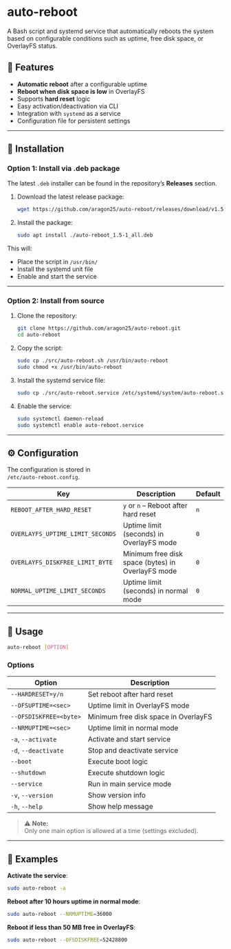 # auto-reboot

A Bash script and systemd service that automatically reboots the system based on configurable conditions such as uptime, free disk space, or OverlayFS status.

## 📌 Features

- **Automatic reboot** after a configurable uptime
- **Reboot when disk space is low** in OverlayFS
- Supports **hard reset** logic
- Easy activation/deactivation via CLI
- Integration with `systemd` as a service
- Configuration file for persistent settings

---

## 📂 Installation

### Option 1: Install via .deb package

The latest `.deb` installer can be found in the repository’s **Releases** section.

1. Download the latest release package:
   ```bash
   wget https://github.com/aragon25/auto-reboot/releases/download/v1.5-1/auto-reboot_1.5-1_all.deb
   ```

2. Install the package:
   ```bash
   sudo apt install ./auto-reboot_1.5-1_all.deb
   ```

This will:
- Place the script in `/usr/bin/`
- Install the systemd unit file
- Enable and start the service

---

### Option 2: Install from source

1. Clone the repository:
   ```bash
   git clone https://github.com/aragon25/auto-reboot.git
   cd auto-reboot
   ```

2. Copy the script:
   ```bash
   sudo cp ./src/auto-reboot.sh /usr/bin/auto-reboot
   sudo chmod +x /usr/bin/auto-reboot
   ```

3. Install the systemd service file:
   ```bash
   sudo cp ./src/auto-reboot.service /etc/systemd/system/auto-reboot.service
   ```

4. Enable the service:
   ```bash
   sudo systemctl daemon-reload
   sudo systemctl enable auto-reboot.service
   ```

---

## ⚙️ Configuration

The configuration is stored in  
`/etc/auto-reboot.config`.

| Key                              | Description                                           | Default |
|----------------------------------|-------------------------------------------------------|---------|
| `REBOOT_AFTER_HARD_RESET`        | `y` or `n` – Reboot after hard reset                  | `n`     |
| `OVERLAYFS_UPTIME_LIMIT_SECONDS` | Uptime limit (seconds) in OverlayFS mode              | `0`     |
| `OVERLAYFS_DISKFREE_LIMIT_BYTE`  | Minimum free disk space (bytes) in OverlayFS mode     | `0`     |
| `NORMAL_UPTIME_LIMIT_SECONDS`    | Uptime limit (seconds) in normal mode                 | `0`     |

---

## 🚀 Usage

```bash
auto-reboot [OPTION]
```

### Options

| Option                 | Description |
|------------------------|-------------|
| `--HARDRESET=y/n`      | Set reboot after hard reset |
| `--OFSUPTIME=<sec>`    | Uptime limit in OverlayFS mode |
| `--OFSDISKFREE=<byte>` | Minimum free disk space in OverlayFS |
| `--NRMUPTIME=<sec>`    | Uptime limit in normal mode |
| `-a`, `--activate`     | Activate and start service |
| `-d`, `--deactivate`   | Stop and deactivate service |
| `--boot`               | Execute boot logic |
| `--shutdown`           | Execute shutdown logic |
| `--service`            | Run in main service mode |
| `-v`, `--version`      | Show version info |
| `-h`, `--help`         | Show help message |

> ⚠️ **Note:**  
> Only one main option is allowed at a time (settings excluded).

---

## 📜 Examples

**Activate the service**:
```bash
sudo auto-reboot -a
```

**Reboot after 10 hours uptime in normal mode**:
```bash
sudo auto-reboot --NRMUPTIME=36000
```

**Reboot if less than 50 MB free in OverlayFS**:
```bash
sudo auto-reboot --OFSDISKFREE=52428800
```
